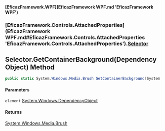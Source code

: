 #### [EficazFramework.WPF](EficazFramework WPF.md 'EficazFramework WPF')
### [EficazFramework.Controls.AttachedProperties](EficazFramework WPF.md#EficazFramework.Controls.AttachedProperties 'EficazFramework.Controls.AttachedProperties').[Selector](EficazFramework.Controls.AttachedProperties/Selector.md 'EficazFramework.Controls.AttachedProperties.Selector')

## Selector.GetContainerBackground(DependencyObject) Method

```csharp
public static System.Windows.Media.Brush GetContainerBackground(System.Windows.DependencyObject element);
```
#### Parameters

<a name='EficazFramework.Controls.AttachedProperties.Selector.GetContainerBackground(System.Windows.DependencyObject).element'></a>

`element` [System.Windows.DependencyObject](https://docs.microsoft.com/en-us/dotnet/api/System.Windows.DependencyObject 'System.Windows.DependencyObject')

#### Returns
[System.Windows.Media.Brush](https://docs.microsoft.com/en-us/dotnet/api/System.Windows.Media.Brush 'System.Windows.Media.Brush')